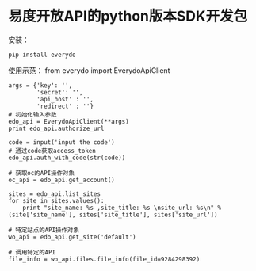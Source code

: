 易度开放API的python版本SDK开发包
===================================

安装：

    pip install everydo


使用示范：
    from everydo import EverydoApiClient

    args = {'key': '',
            'secret': '',
            'api_host' : '',
            'redirect' : ''}
    # 初始化输入参数
    edo_api = EverydoApiClient(**args)
    print edo_api.authorize_url

    code = input('input the code')
    # 通过code获取access_token
    edo_api.auth_with_code(str(code))

    # 获取oc的API操作对象
    oc_api = edo_api.get_account()

    sites = edo_api.list_sites
    for site in sites.values():
        print "site_name: %s ,site_title: %s \nsite_url: %s\n" % (site['site_name'], sites['site_title'], sites['site_url'])

    # 特定站点的API操作对象
    wo_api = edo_api.get_site('default')

    # 调用特定的API
    file_info = wo_api.files.file_info(file_id=9284298392)

